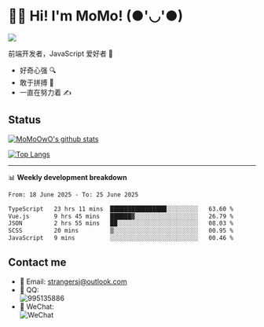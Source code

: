 # 👨‍🎓 Hi! I'm MoMo! (●'◡'●)

[![](https://img.shields.io/badge/-@MoMoOwO-%23181717?style=flat-square&logo=github)](https://github.com/MoMoOwO)

前端开发者，JavaScript 爱好者 💖
- 好奇心强 🔍
- 敢于拼搏 💪
- 一直在努力着 ✍

## Status

[![MoMoOwO's github stats](https://github-readme-stats.vercel.app/api?username=MoMoOwO&show_icons=true&theme=tokyonight)](https://github.com/MoMoOwO)

[![Top Langs](https://github-readme-stats.vercel.app/api/top-langs/?username=MoMoOwO&layout=compact&theme=tokyonight)](https://github.com/MoMoOwO)

---

📊 **Weekly development breakdown**

<!--START_SECTION:waka-->

```txt
From: 18 June 2025 - To: 25 June 2025

TypeScript   23 hrs 11 mins  ████████████████░░░░░░░░░   63.60 %
Vue.js       9 hrs 45 mins   ██████▓░░░░░░░░░░░░░░░░░░   26.79 %
JSON         2 hrs 55 mins   ██░░░░░░░░░░░░░░░░░░░░░░░   08.03 %
SCSS         20 mins         ▒░░░░░░░░░░░░░░░░░░░░░░░░   00.95 %
JavaScript   9 mins          ░░░░░░░░░░░░░░░░░░░░░░░░░   00.46 %
```

<!--END_SECTION:waka-->

## Contact me

- 📧 Email: strangersj@outlook.com
- 🐧 QQ:  
  ![995135886](https://i.loli.net/2020/11/27/Yx6eDSQi34Va5IA.jpg)
- 💭 WeChat:  
  ![WeChat](https://i.loli.net/2020/11/27/wWX6uVoIQqig5KP.jpg)
  
